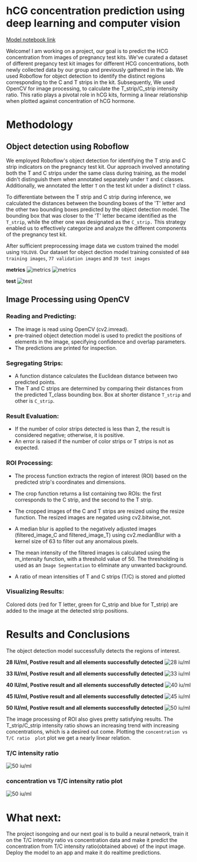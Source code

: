 
# hCG concentration prediction using deep learning and computer vision

[Model notebook link](https://colab.research.google.com/drive/1f5Pt4IbzCRCrD8QIA5-YvNCn05UAD8s2?usp=sharing)

Welcome! I am working on a project, our goal is to predict the HCG concentration from images of pregnancy test kits. We've curated a dataset of different pregancy test kit images for  different HCG concentrations, both newly collected data by our group and previously gathered in the lab. We used Roboflow for object detection to identify the distinct regions corresponding to the C and T strips in the kit. Subsequently, We used OpenCV for image processing, to calculate the T_strip/C_strip intensity ratio. This ratio plays a pivotal role in hCG kits, forming a linear relationship when plotted against concentration of hCG hormone.



# Methodology

## Object detection using Roboflow


We employed Roboflow's object detection for identifying the T strip and C strip indicators on the pregnancy test kit. Our approach involved annotating both the T and C strips under the same class during training, as the model didn't distinguish them when annotated separately under `T` and `C` classes. Additionally, we annotated the letter `T` on the test kit under a distinct `T` class.

 To differentiate between the T strip and C strip during inference, we calculated the distances between the bounding boxes of the 'T' letter and the other two bounding boxes predicted by the object detection model. The bounding box that was closer to the 'T' letter became identified as the `T_strip`, while the other one was designated as the `C_strip.` This strategy enabled us to effectively categorize and analyze the different components of the pregnancy test kit.

After sufficient preprocessing image data we custom trained the model using `YOLOV8`. Our dataset for object dection model training consisted of `840 training images`, `77 validation images` and `39 test images`

**metrics**
![metrics](https://i.ibb.co/N7cz4wn/image.png)
![metrics](https://i.ibb.co/YL1Ghkm/results.png)

**test**
![test](https://i.ibb.co/SK5GxDz/image.png)




## Image Processing using OpenCV

### Reading and Predicting:

- The image is read using OpenCV (cv2.imread).
- pre-trained object detection model is used to predict the positions of elements in the image, specifying confidence and overlap parameters.
- The predictions are printed for inspection.

### Segregating Strips:

- A function distance calculates the Euclidean distance between two predicted points.
- The T and C  strips are determined by comparing their distances from the predicted T_class bounding box. Box at shorter distance `T_strip` and other is `C_strip`.


### Result Evaluation:

- If the number of color strips detected is less than 2, the result is considered negative; otherwise, it is positive.
- An error is raised if the number of color strips or T strips is not as expected.


### ROI Processing:

- The process function extracts the region of interest (ROI) based on the predicted strip's coordinates and dimensions.


- The crop function returns a list containing two ROIs: the first corresponds to the C strip, and the second to the T strip.

- The cropped images of the C and T strips are resized using the resize function. The resized images are negated using cv2.bitwise_not.

- A median blur is applied to the negatively adjusted images (filtered_image_C and filtered_image_T) using cv2.medianBlur with a kernel size of 63 to filter out any anomalous pixels.

- The mean intensity of the filtered images is calculated using the m_intensity function, with a threshold value of 50. The thresholding is used as an `Image Segmentation` to eliminate any unwanted background.

- A ratio of mean intensities of T and C strips (T/C) is stored and plotted


### Visualizing Results:

Colored dots (red for T letter, green for C_strip and blue for T_strip) are added to the image at the detected strip positions.
# Results and Conclusions

The object detection model successfully detects the regions of interest.

**28 IU/ml, Postive result and all elements successfully detected**
![28 iu/ml](https://i.ibb.co/JB9nVCK/image.png)


**33 IU/ml, Postive result and all elements successfully detected**
![33 iu/ml](https://i.ibb.co/w6vGTGP/image.png)

**40 IU/ml, Postive result and all elements successfully detected**
![40 iu/ml](https://i.ibb.co/DRW09cJ/image.png)

**45 IU/ml, Postive result and all elements successfully detected**
![45 iu/ml](https://i.ibb.co/ftr9s98/image.png)

**50 IU/ml, Postive result and all elements successfully detected**
![50 iu/ml](https://i.ibb.co/37GBVz1/image.png)


The image processing of ROI also gives pretty satisfying results. The T_strip/C_strip intensity ratio shows an increasing trend with increasing concentrations, which is a desired out come. Plotting the `concentration vs T/C ratio  plot` plot we get a nearly linear relation.

### **T/C intensity ratio**

![50 iu/ml](https://i.ibb.co/SVGnxH4/image.png)

### **concentration vs T/C intensity ratio plot**

![50 iu/ml](https://i.ibb.co/CB90g60/image.png)

# What next:

The project isongoing and our next goal is to build a neural network, train it on the T/C intensity ratio vs concentration data and make it predict the concentration from T/C intensity ratio(obtained above) of the input image. Deploy the model to an app and make it do realtime predictions.
